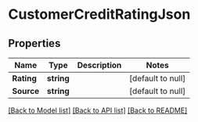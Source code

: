 # CustomerCreditRatingJson

## Properties
Name | Type | Description | Notes
------------ | ------------- | ------------- | -------------
**Rating** | **string** |  | [default to null]
**Source** | **string** |  | [default to null]

[[Back to Model list]](../README.md#documentation-for-models) [[Back to API list]](../README.md#documentation-for-api-endpoints) [[Back to README]](../README.md)


